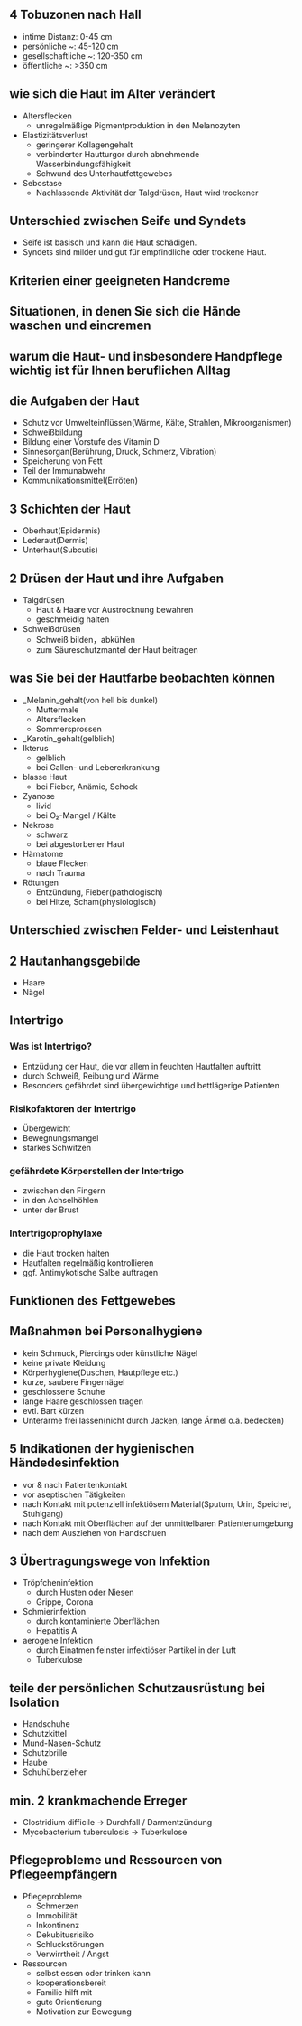 ## 4 Tobuzonen nach Hall
- intime Distanz: 0-45 cm
- persönliche ~: 45-120 cm
- gesellschaftliche ~: 120-350 cm
- öffentliche ~: >350 cm
## wie sich die Haut im Alter verändert
- Altersflecken
  - unregelmäßige Pigmentproduktion in den Melanozyten
- Elastizitätsverlust
  - geringerer Kollagengehalt
  - verbinderter Hautturgor durch abnehmende Wasserbindungsfähigkeit
  - Schwund des Unterhautfettgewebes
- Sebostase
  - Nachlassende Aktivität der Talgdrüsen, Haut wird trockener
## Unterschied zwischen Seife und Syndets
- Seife ist basisch und kann die Haut schädigen.
- Syndets sind milder und gut für empfindliche oder trockene Haut.
## Kriterien einer geeigneten Handcreme
## Situationen, in denen Sie sich die Hände waschen und eincremen
## warum die Haut- und insbesondere Handpflege wichtig ist für Ihnen beruflichen Alltag
## die Aufgaben der Haut
- Schutz vor Umwelteinflüssen(Wärme, Kälte, Strahlen, Mikroorganismen)
- Schweißbildung
- Bildung einer Vorstufe des Vitamin D
- Sinnesorgan(Berührung, Druck, Schmerz, Vibration)
- Speicherung von Fett
- Teil der Immunabwehr
- Kommunikationsmittel(Erröten)
## 3 Schichten der Haut
- Oberhaut(Epidermis)
- Lederaut(Dermis)
- Unterhaut(Subcutis)
## 2 Drüsen der Haut und ihre Aufgaben
- Talgdrüsen
  - Haut & Haare vor Austrocknung bewahren
  - geschmeidig halten
- Schweißdrüsen
  - Schweiß bilden，abkühlen
  - zum Säureschutzmantel der Haut beitragen
## was Sie bei der Hautfarbe beobachten können
- _Melanin_gehalt(von hell bis dunkel)
  - Muttermale
  - Altersflecken
  - Sommersprossen
- _Karotin_gehalt(gelblich)
- Ikterus
  - gelblich
  - bei Gallen- und Lebererkrankung
- blasse Haut
  - bei Fieber, Anämie, Schock
- Zyanose
  - livid
  - bei O₂-Mangel / Kälte
- Nekrose
  - schwarz
  - bei abgestorbener Haut
- Hämatome
  - blaue Flecken
  - nach Trauma
- Rötungen
  - Entzündung, Fieber(pathologisch)
  - bei Hitze, Scham(physiologisch)
## Unterschied zwischen Felder- und Leistenhaut

## 2 Hautanhangsgebilde
- Haare
- Nägel
## Intertrigo
### Was ist Intertrigo?
- Entzüdung der Haut, die vor allem in feuchten Hautfalten auftritt
- durch Schweiß, Reibung und Wärme
- Besonders gefährdet sind übergewichtige und bettlägerige Patienten
### Risikofaktoren der Intertrigo
- Übergewicht
- Bewegnungsmangel
- starkes Schwitzen
### gefährdete Körperstellen der Intertrigo
- zwischen den Fingern
- in den Achselhöhlen
- unter der Brust
### Intertrigoprophylaxe
- die Haut trocken halten
- Hautfalten regelmäßig kontrollieren
- ggf. Antimykotische Salbe auftragen
## Funktionen des Fettgewebes
## Maßnahmen bei Personalhygiene
- kein Schmuck, Piercings oder künstliche Nägel
- keine private Kleidung
- Körperhygiene(Duschen, Hautpflege etc.)
- kurze, saubere Fingernägel
- geschlossene Schuhe
- lange Haare geschlossen tragen
- evtl. Bart kürzen
- Unterarme frei lassen(nicht durch Jacken, lange Ärmel o.ä. bedecken)
## 5 Indikationen der hygienischen Händedesinfektion
- vor & nach Patientenkontakt
- vor aseptischen Tätigkeiten
- nach Kontakt mit potenziell infektiösem Material(Sputum, Urin, Speichel, Stuhlgang)
- nach Kontakt mit Oberflächen auf der unmittelbaren Patientenumgebung
- nach dem Ausziehen von Handschuen
## 3 Übertragungswege von Infektion
- Tröpfcheninfektion
  - durch Husten oder Niesen
  - Grippe, Corona
- Schmierinfektion
  - durch kontaminierte Oberflächen
  - Hepatitis A
- aerogene Infektion
  - durch Einatmen feinster infektiöser Partikel in der Luft
  - Tuberkulose
## teile der persönlichen Schutzausrüstung bei Isolation
- Handschuhe
- Schutzkittel
- Mund-Nasen-Schutz
- Schutzbrille
- Haube
- Schuhüberzieher
## min. 2 krankmachende Erreger
- Clostridium difficile -> Durchfall / Darmentzündung
- Mycobacterium tuberculosis -> Tuberkulose
## Pflegeprobleme und Ressourcen von Pflegeempfängern
- Pflegeprobleme
  - Schmerzen
  - Immobilität
  - Inkontinenz
  - Dekubitusrisiko
  - Schluckstörungen
  - Verwirrtheit / Angst
- Ressourcen
  - selbst essen oder trinken kann
  - kooperationsbereit
  - Familie hilft mit
  - gute Orientierung
  - Motivation zur Bewegung
